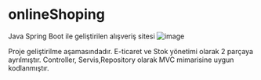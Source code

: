 # onlineShoping
Java Spring Boot ile geliştirilen alışveriş sitesi
![image](https://github.com/user-attachments/assets/420aef6d-6e45-466f-88db-1c5992c59b85)

Proje geliştirilme aşamasındadır. E-ticaret ve Stok yönetimi olarak 2 parçaya ayrılmıştır.
Controller, Servis,Repository olarak MVC mimarisine uygun kodlanmıştır.
